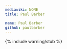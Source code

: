 ```yaml
---
mediawiki: NONE
title: Paul Barber

name: Paul Barber
github: paulbarber
---
```


{% include warning/stub %}

